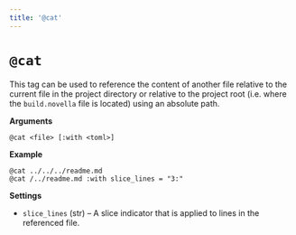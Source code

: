 ```yaml
---
title: '@cat'
---
```


# `@cat`

This tag can be used to reference the content of another file relative to the current file in the
project directory or relative to the project root (i.e. where the `build.novella` file is located)
using an absolute path.

__Arguments__

    @cat <file> [:with <toml>]

__Example__

    @cat ../../../readme.md
    @cat /../readme.md :with slice_lines = "3:"

__Settings__

* `slice_lines` (str) &ndash; A slice indicator that is applied to lines in the referenced file.
